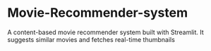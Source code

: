# Movie-Recommender-system
 A content-based movie recommender system built with Streamlit. It suggests similar movies  and fetches real-time thumbnails
